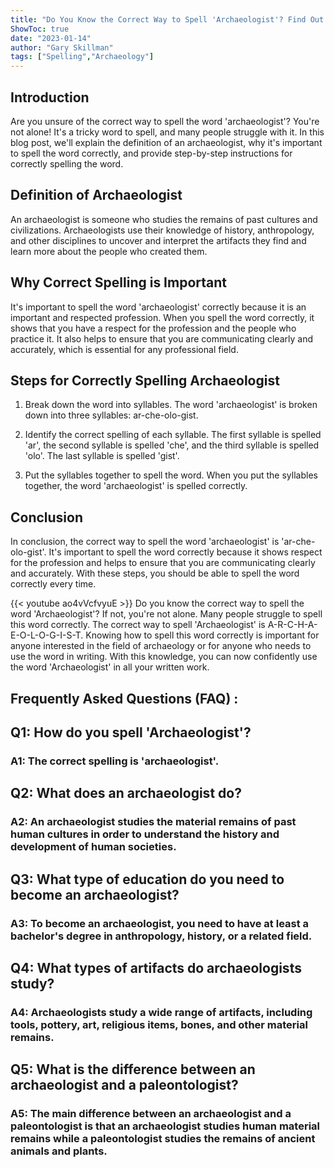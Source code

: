 ```yaml
---
title: "Do You Know the Correct Way to Spell 'Archaeologist'? Find Out Now!"
ShowToc: true 
date: "2023-01-14"
author: "Gary Skillman" 
tags: ["Spelling","Archaeology"]
---
```

## Introduction 
Are you unsure of the correct way to spell the word 'archaeologist'? You're not alone! It's a tricky word to spell, and many people struggle with it. In this blog post, we'll explain the definition of an archaeologist, why it's important to spell the word correctly, and provide step-by-step instructions for correctly spelling the word. 

## Definition of Archaeologist
An archaeologist is someone who studies the remains of past cultures and civilizations. Archaeologists use their knowledge of history, anthropology, and other disciplines to uncover and interpret the artifacts they find and learn more about the people who created them.

## Why Correct Spelling is Important
It's important to spell the word 'archaeologist' correctly because it is an important and respected profession. When you spell the word correctly, it shows that you have a respect for the profession and the people who practice it. It also helps to ensure that you are communicating clearly and accurately, which is essential for any professional field.

## Steps for Correctly Spelling Archaeologist
1. Break down the word into syllables. The word 'archaeologist' is broken down into three syllables: ar-che-olo-gist.

2. Identify the correct spelling of each syllable. The first syllable is spelled 'ar', the second syllable is spelled 'che', and the third syllable is spelled 'olo'. The last syllable is spelled 'gist'.

3. Put the syllables together to spell the word. When you put the syllables together, the word 'archaeologist' is spelled correctly.

## Conclusion
In conclusion, the correct way to spell the word 'archaeologist' is 'ar-che-olo-gist'. It's important to spell the word correctly because it shows respect for the profession and helps to ensure that you are communicating clearly and accurately. With these steps, you should be able to spell the word correctly every time.

{{< youtube ao4vVcfvyuE >}} 
Do you know the correct way to spell the word 'Archaeologist'? If not, you're not alone. Many people struggle to spell this word correctly. The correct way to spell 'Archaeologist' is A-R-C-H-A-E-O-L-O-G-I-S-T. Knowing how to spell this word correctly is important for anyone interested in the field of archaeology or for anyone who needs to use the word in writing. With this knowledge, you can now confidently use the word 'Archaeologist' in all your written work.

## Frequently Asked Questions (FAQ) :
<h2>Q1: How do you spell 'Archaeologist'?</h2>

<h3>A1: The correct spelling is 'archaeologist'.</h3>

<h2>Q2: What does an archaeologist do?</h2>

<h3>A2: An archaeologist studies the material remains of past human cultures in order to understand the history and development of human societies.</h3>

<h2>Q3: What type of education do you need to become an archaeologist?</h2>

<h3>A3: To become an archaeologist, you need to have at least a bachelor's degree in anthropology, history, or a related field.</h3>

<h2>Q4: What types of artifacts do archaeologists study?</h2>

<h3>A4: Archaeologists study a wide range of artifacts, including tools, pottery, art, religious items, bones, and other material remains.</h3>

<h2>Q5: What is the difference between an archaeologist and a paleontologist?</h2>

<h3>A5: The main difference between an archaeologist and a paleontologist is that an archaeologist studies human material remains while a paleontologist studies the remains of ancient animals and plants.</h3>





